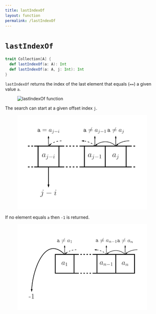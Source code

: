 ```yaml
---
title: lastIndexOf
layout: function
permalink: /lastIndexOf
---
```


# `lastIndexOf`

~~~ scala
trait Collection[A] {
  def lastIndexOf(a: A): Int
  def lastIndexOf(a: A, j: Int): Int
}
~~~

`lastIndexOf` returns the index of the last element that equals (`==`) a given value `a`.

<figure class="diagram">
  <img src="images/lastIndexOf.1.svg" alt="lastIndexOf function">
  <!-- <figcaption class="diagram-desc"></figcaption> -->
</figure>

The search can start at a given offset index `j`.

<figure class="diagram">
  <img src="images/lastIndexOf.2.svg" alt="lastIndexOf function">
  <!-- <figcaption class="diagram-desc"></figcaption> -->
</figure>

If no element equals `a` then `-1` is returned.

<figure class="diagram">
  <img src="images/lastIndexOf.3.svg" alt="lastIndexOf function">
  <!-- <figcaption class="diagram-desc"></figcaption> -->
</figure>
